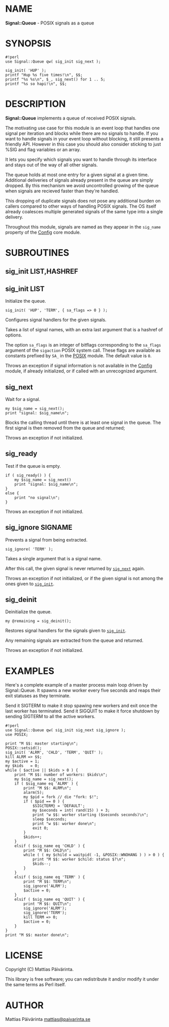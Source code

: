 # NAME

**Signal::Queue** - POSIX signals as a queue

# SYNOPSIS

    #!perl
    use Signal::Queue qw( sig_init sig_next );

    sig_init( 'HUP' );
    printf "Hup %s five times!\n", $$;
    printf "%s %s\n", $_, sig_next() for 1 .. 5;
    printf "%s so hapi!\n", $$;

# DESCRIPTION

**Signal::Queue** implements a queue of received POSIX signals.

The motivating use case for this module is an event loop that handles one signal
per iteration and blocks while there are no signals to handle.
If you want to handle signals in your event loop without blocking, it still
presents a friendly API.
However in this case you should also consider sticking to just %SIG and flag
variables or an array.

It lets you specify which signals you want to handle through its interface and
stays out of the way of all other signals.

The queue holds at most one entry for a given signal at a given time.
Additional deliveries of signals already present in the queue are simply
dropped.
By this mechanism we avoid uncontrolled growing of the queue when signals are
recieved faster than they're handled.

This dropping of duplicate signals does not pose any additional burden on
callers compared to other ways of handling POSIX signals.
The OS itself already coalesces multiple generated signals of the same type into
a single delivery.

Throughout this module, signals are named as they appear in the `sig_name`
property of the [Config](https://metacpan.org/pod/Config) core module.

# SUBROUTINES

## sig\_init LIST,HASHREF

## sig\_init LIST

Initialize the queue.

    sig_init( 'HUP', 'TERM', { sa_flags => 0 } );

Configures signal handlers for the given signals.

Takes a list of signal names, with an extra last argument that is a hashref of
options.

The option `sa_flags` is an integer of bitflags corresponding to the
`sa_flags` argument of the `sigaction` POSIX system call.
These flags are available as constants prefixed by `SA_` in the [POSIX](https://metacpan.org/pod/POSIX)
module.
The default value is `0`.

Throws an exception if signal information is not available in the [Config](https://metacpan.org/pod/Config)
module,
if already initialized, or
if called with an unrecognized argument.

## sig\_next

Wait for a signal.

    my $sig_name = sig_next();
    print "signal: $sig_name\n";

Blocks the calling thread until there is at least one signal in the queue.
The first signal is then removed from the queue and returned;

Throws an exception if not initialized.

## sig\_ready

Test if the queue is empty.

    if ( sig_ready() ) {
        my $sig_name = sig_next()
        print "signal: $sig_name\n";
    }
    else {
        print "no signal\n";
    }

Throws an exception if not initialized.

## sig\_ignore SIGNAME


Prevents a signal from being extracted.

    sig_ignore( 'TERM' );

Takes a single argument that is a signal name.

After this call, the given signal is never returned by [`sig_next`](#sig_next) again.

Throws an exception if not initialized, or
if the given signal is not among the ones given to [`sig_init`](#sig_init-list).

## sig\_deinit

Deinitialize the queue.

    my @remaining = sig_deinit();

Restores signal handlers for the signals given to [`sig_init`](#sig_init-list).

Any remaining signals are extracted from the queue and returned.

Throws an exception if not initialized.

# EXAMPLES

Here's a complete example of a master process main loop driven by Signal::Queue.
It spawns a new worker every five seconds and reaps their exit statuses as they
terminate.

Send it SIGTERM to make it stop spawing new workers and exit once the last
worker has terminated.
Send it SIGQUIT to make it force shutdown by sending SIGTERM to all the active
workers.

    #!perl
    use Signal::Queue qw( sig_init sig_next sig_ignore );
    use POSIX;

    print "M $$: master starting\n";
    POSIX::setsid();
    sig_init( 'ALRM', 'CHLD', 'TERM', 'QUIT' );
    kill ALRM => $$;
    my $active = 1;
    my $kids   = 0;
    while ( $active || $kids > 0 ) {
        print "M $$: number of workers: $kids\n";
        my $sig_name = sig_next();
        if ( $sig_name eq 'ALRM' ) {
            print "M $$: ALRM\n";
            alarm(5);
            my $pid = fork // die "fork: $!";
            if ( $pid == 0 ) {
                $SIG{TERM} = 'DEFAULT';
                my $seconds = int( rand(15) ) + 3;
                print "w $$: worker starting ($seconds seconds)\n";
                sleep $seconds;
                print "w $$: worker done\n";
                exit 0;
            }
            $kids++;
        }
        elsif ( $sig_name eq 'CHLD' ) {
            print "M $$: CHLD\n";
            while ( ( my $child = waitpid( -1, &POSIX::WNOHANG ) ) > 0 ) {
                print "M $$: worker $child: status $?\n";
                $kids--;
            }
        }
        elsif ( $sig_name eq 'TERM' ) {
            print "M $$: TERM\n";
            sig_ignore('ALRM');
            $active = 0;
        }
        elsif ( $sig_name eq 'QUIT' ) {
            print "M $$: QUIT\n";
            sig_ignore('ALRM');
            sig_ignore('TERM');
            kill TERM => 0;
            $active = 0;
        }
    }
    print "M $$: master done\n";

# LICENSE

Copyright (C) Mattias Päivärinta.

This library is free software; you can redistribute it and/or modify
it under the same terms as Perl itself.

# AUTHOR

Mattias Päivärinta <mattias@paivarinta.se>
